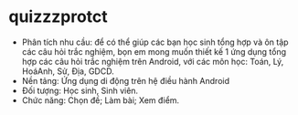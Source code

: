 # quizzzprotct

-	Phân tích nhu cầu: để có thể giúp các bạn học sinh tổng hợp và ôn tập các câu hỏi trắc nghiệm, bọn em mong muốn thiết kế 1 ứng dụng tổng hợp các câu hỏi trắc nghiệm trên Android, với các môn học: Toán, Lý, HoáAnh, Sử, Địa, GDCD.
-	Nền tảng: Ứng dụng di động trên hệ điều hành Android
-	Đối tượng: Học sinh, Sinh viên.
-	Chức năng: Chọn đề; Làm bài; Xem điểm.
